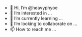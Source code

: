 - 👋 Hi, I’m @heavyphyoe
- 👀 I’m interested in ...
- 🌱 I’m currently learning ...
- 💞️ I’m looking to collaborate on ...
- 📫 How to reach me ...

<!---
heavyphyoe/heavyphyoe is a ✨ special ✨ repository because its `README.md` (this file) appears on your GitHub profile.
You can click the Preview link to take a look at your changes.
--->
